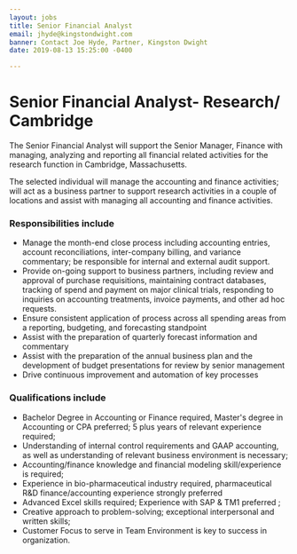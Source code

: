 ```yaml
---
layout: jobs
title: Senior Financial Analyst
email: jhyde@kingstondwight.com
banner: Contact Joe Hyde, Partner, Kingston Dwight
date: 2019-08-13 15:25:00 -0400

---
```

# **Senior Financial Analyst- Research/ Cambridge**

The Senior Financial Analyst will support the Senior Manager, Finance with managing, analyzing and reporting all financial related activities for the research function in Cambridge, Massachusetts.

The selected individual will manage the accounting and finance activities; will act as a business partner to support research activities in a couple of locations and assist with managing all accounting and finance activities.

### **Responsibilities include**

* Manage the month-end close process including accounting entries, account reconciliations, inter-company billing, and variance commentary; be responsible for internal and external audit support.
* Provide on-going support to business partners, including review and approval of purchase requisitions, maintaining contract databases, tracking of spend and payment on major clinical trials, responding to inquiries on accounting treatments, invoice payments, and other ad hoc requests.
* Ensure consistent application of process across all spending areas from a reporting, budgeting, and forecasting standpoint
* Assist with the preparation of quarterly forecast information and commentary
* Assist with the preparation of the annual business plan and the development of budget presentations for review by senior management
* Drive continuous improvement and automation of key processes

### **Qualifications include**

* Bachelor Degree in Accounting or Finance required, Master's degree in Accounting or CPA preferred; 5 plus years of relevant experience required;
* Understanding of internal control requirements and GAAP accounting, as well as understanding of relevant business environment is necessary;
* Accounting/finance knowledge and financial modeling skill/experience is required;
* Experience in bio-pharmaceutical industry required, pharmaceutical R&D finance/accounting experience strongly preferred
* Advanced Excel skills required; Experience with SAP & TM1 preferred ;
* Creative approach to problem-solving; exceptional interpersonal and written skills;
* Customer Focus to serve in Team Environment is key to success in organization.